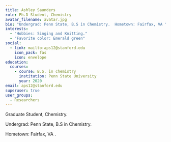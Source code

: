 ```yaml
---
title: Ashley Saunders
role: Ph.D Student, Chemistry
avatar_filename: avatar.jpg
bio: "Undergrad: Penn State, B.S in Chemistry.  Hometown: Fairfax, VA "
interests:
  - "Hobbies: Singing and Knitting."
  - "Favorite color: Emerald green"
social:
  - link: mailto:aps12@stanford.edu
    icon_pack: fas
    icon: envelope
education:
  courses:
    - course: B.S. in chemistry
      institution: Penn State University
      year: 2020
email: aps12@stanford.edu
superuser: true
user_groups:
  - Researchers
---
```

Graduate Student, Chemistry.

Undergrad: Penn State, B.S in Chemistry. 

Hometown: Fairfax, VA .